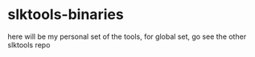 # slktools-binaries
here will be my personal set of the tools, for global set, go see the other slktools repo
